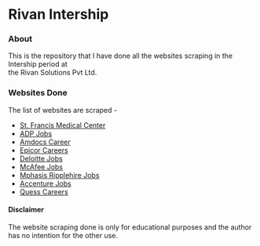 # Rivan Intership

### About

This is the repository that I have done all the websites scraping in the Intership period at <br>
the Rivan Solutions Pvt Ltd.

### Websites Done

The list of websites are scraped -
* [St. Francis Medical Center](https://www.stfrancismedicalcenter.com/find-a-provider/)
* [ADP Jobs](https://jobs.adp.com/)
* [Amdocs Career](https://jobs.amdocs.com/search/?q=engineer)
* [Epicor Careers](https://jobs.epicor.com/careers/SearchJobs/)
* [Deloitte Jobs](https://usijobs.deloitte.com/careersUSI/SearchJobs)
* [McAfee Jobs](https://careers.mcafee.com/search-jobs/results)
* [Mphasis Ripplehire Jobs](https://mphasis.ripplehire.com/candidate/candidatejobsearch)
* [Accenture Jobs](https://www.accenture.com/api/sitecore/JobSearch/FindJobs')
* [Quess Careers](https://fa-eumz-saasfaprod1.fa.ocs.oraclecloud.com/hcmUI/CandidateExperience/en/sites/CX_1/)

#### Disclaimer

The website scraping done is only for educational purposes and the author has no intention for
the other use.
